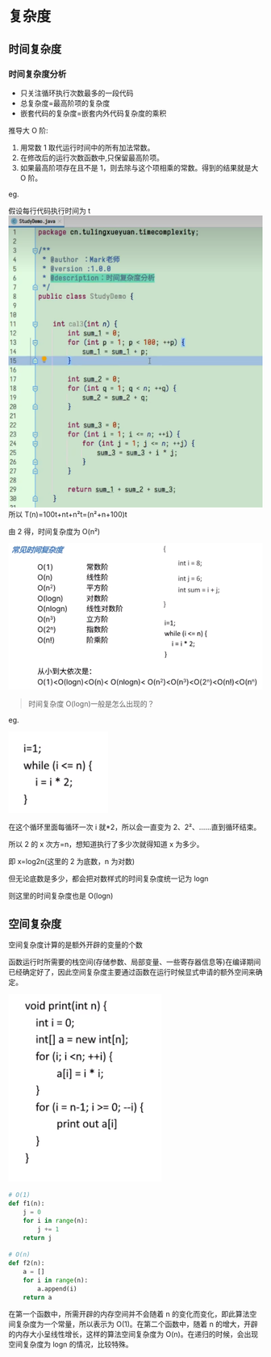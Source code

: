 # 复杂度

## 时间复杂度

### 时间复杂度分析

- 只关注循环执行次数最多的一段代码
- 总复杂度=最高阶项的复杂度
- 嵌套代码的复杂度=嵌套内外代码复杂度的乘积

推导大 O 阶:

1. 用常数 1 取代运行时间中的所有加法常数。
2. 在修改后的运行次数函数中,只保留最高阶项。
3. 如果最高阶项存在且不是 1，则去除与这个项相乘的常数。得到的结果就是大 O 阶。

eg.

假设每行代码执行时间为 t
![Alt text](./时间复杂度示例1.png)
所以 T(n)=100t+nt+n²t=(n²+n+100)t

由 2 得，时间复杂度为 O(n²)

![Alt text](./时间复杂度.png)

> 时间复杂度 O(logn)一般是怎么出现的？

eg.

![Alt text](./时间复杂度示例二.png)

在这个循环里面每循环一次 i 就\*2，所以会一直变为 2、2²、……直到循环结束。

所以 2 的 x 次方=n，想知道执行了多少次就得知道 x 为多少。

即 x=log2n(这里的 2 为底数，n 为对数)

但无论底数是多少，都会把对数样式的时间复杂度统一记为 logn

则这里的时间复杂度也是 O(logn)

## 空间复杂度

空间复杂度计算的是额外开辟的变量的个数

函数运行时所需要的栈空间(存储参数、局部变量、一些寄存器信息等)在编译期间已经确定好了，因此空间复杂度主要通过函数在运行时候显式申请的额外空间来确定。

![Alt text](./空间复杂度.png)

```python
# O(1)
def f1(n):
    j = 0
    for i in range(n):
        j += 1
    return j

# O(n)
def f2(n):
    a = []
    for i in range(n):
        a.append(i)
    return a
```

在第一个函数中，所需开辟的内存空间并不会随着 n 的变化而变化，即此算法空间复杂度为一个常量，所以表示为 O(1)。在第二个函数中，随着 n 的增大，开辟的内存大小呈线性增长，这样的算法空间复杂度为 O(n)。在递归的时候，会出现空间复杂度为 logn 的情况，比较特殊。
